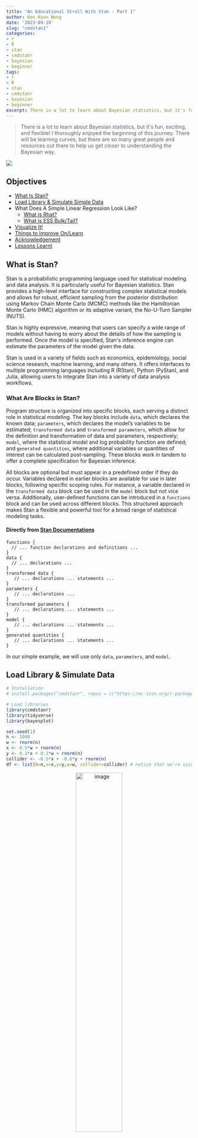 ```yaml
---
title: "An Educational Stroll With Stan - Part 1"
author: Ken Koon Wong
date: '2023-09-19'
slug: "cmdstan1"
categories: 
- r
- R
- stan
- cmdstanr
- bayesian
- beginner
tags: 
- r
- R
- stan
- cmdstanr
- bayesian
- beginner
excerpt: There is a lot to learn about Bayesian statistics, but it's fun, exciting, and flexible! I thoroughly enjoyed the beginning of this journey. There will be learning curves, but there are so many great people and resources out there to help us get closer to understanding the Bayesian way. 
---
```


> There is a lot to learn about Bayesian statistics, but it's fun, exciting, and flexible! I thoroughly enjoyed the beginning of this journey. There will be learning curves, but there are so many great people and resources out there to help us get closer to understanding the Bayesian way. 

![](feature.png)

## Objectives
- [What Is Stan?](#what-is-stan)
- [Load Library & Simulate Simple Data](#load-library--simulate-data)
- What Does A Simple Linear Regression Look Like?
  - [What is Rhat?](#what-is-rhat-)
  - [What is ESS Bulk/Tail?](#what-are-ess_bulk-and-ess_tail)
- [Visualize It!](#visualize-the-mcmc-chains-and-parameters)
- [Things to Improve On/Learn](#things-to-improve-on--learn)
- [Acknowledgement](#acknowledgement-)
- [Lessons Learnt](#lessons-learnt)

## What is Stan?
Stan is a probabilistic programming language used for statistical modeling and data analysis. It is particularly useful for Bayesian statistics. Stan provides a high-level interface for constructing complex statistical models and allows for robust, efficient sampling from the posterior distribution using Markov Chain Monte Carlo (MCMC) methods like the Hamiltonian Monte Carlo (HMC) algorithm or its adaptive variant, the No-U-Turn Sampler (NUTS).

Stan is highly expressive, meaning that users can specify a wide range of models without having to worry about the details of how the sampling is performed. Once the model is specified, Stan's inference engine can estimate the parameters of the model given the data.

Stan is used in a variety of fields such as economics, epidemiology, social science research, machine learning, and many others. It offers interfaces to multiple programming languages including R (RStan), Python (PyStan), and Julia, allowing users to integrate Stan into a variety of data analysis workflows.

### What Are Blocks in Stan?
Program structure is organized into specific blocks, each serving a distinct role in statistical modeling. The key blocks include `data`, which declares the known data; `parameters`, which declares the model’s variables to be estimated; `transformed data` and `transformed parameters`, which allow for the definition and transformation of data and parameters, respectively; `model`, where the statistical model and log probability function are defined; and `generated quantities`, where additional variables or quantities of interest can be calculated post-sampling. These blocks work in tandem to offer a complete specification for Bayesian inference.

All blocks are optional but must appear in a predefined order if they do occur. Variables declared in earlier blocks are available for use in later blocks, following specific scoping rules. For instance, a variable declared in the `transformed data` block can be used in the `model` block but not vice versa. Additionally, user-defined functions can be introduced in a `functions` block and can be used across different blocks. This structured approach makes Stan a flexible and powerful tool for a broad range of statistical modeling tasks.

#### Directly from [Stan Documentations](https://mc-stan.org/docs/2_18/reference-manual/overview-of-stans-program-blocks.html) 

```
functions {
  // ... function declarations and definitions ...
}
data {
  // ... declarations ...
}
transformed data {
   // ... declarations ... statements ...
}
parameters {
   // ... declarations ...
}
transformed parameters {
   // ... declarations ... statements ...
}
model {
   // ... declarations ... statements ...
}
generated quantities {
   // ... declarations ... statements ...
}
```

In our simple example, we will use only `data`, `parameters`, and `model`.

## Load Library & Simulate Data

```r
# Installation
# install.packages("cmdstanr", repos = c("https://mc-stan.org/r-packages/", getOption("repos")))

# Load libraries 
library(cmdstanr)
library(tidyverse)
library(bayesplot)

set.seed(1)
n <- 1000
w <- rnorm(n)
x <- 0.5*w + rnorm(n)
y <- 0.2*x + 0.3*w + rnorm(n)
collider <- -0.5*x + -0.6*y + rnorm(n)
df <- list(N=n,x=x,y=y,w=w, collider=collider) # notice that we're using list instead of tibble/dataframe
```

<p align="center">
  <img src="dag.png" alt="image" width="50%" height="auto">
  </p>

In this example, we will be using `cmdstanr`. 

With the above DAG, let's break down what exactly we want to estimate.    
`\begin{gather}
y \sim \text{normal}(\mu_y, \sigma_y) \\
\mu_y = a_y + b_{yx}.x + b_{yw}.w \\
collider \sim \text{normal}(\mu_{collider}, \sigma_{collider}) \\     
\mu_{collider} = a_{collider} + b_{collider\_x}.x + b_{collider\_w}.w
\end{gather}`

The parameters we want to estimate would be `\(a_y\)`, `\(b_{yx}\)`, `\(b_{yw}\)`, `\(a_{collider}\)`, `\(b_{collider\_x}\)`, `\(b_{collider\_w}\)`

#### Create A Stan Model:
```
data {
  // Declare data variable explicitly in stan model
  int<lower=0> N;
  vector[N] x;
  vector[N] y;
  vector[N] w;
  vector[N] collider;
}

parameters {
  // Declare parameters we want to estimate
  real a_y;
  real b_yx;
  real b_yw;
  real a_collider;
  real b_collider_x;
  real b_collider_y;
  real<lower=0> sigma_y;
  real<lower=0> sigma_collider;
  }
model {
  
  // Write out the model 
  y ~ normal(a_y + b_yx * x + b_yw * w, sigma_y); 
  collider ~ normal(a_collider + b_collider_x * x + b_collider_y * y, sigma_collider);
}

```
#### Run The Model in R and Analyze

```r
# Create model object
mod <- cmdstan_model("lr.stan")

# Fit model
fit <- mod$sample(data = df, 
                  iter_sampling = 2000, 
                  iter_warmup = 1000, # how many iter to discard up front
                  chains = 4, 
                  seed = 123, 
                  save_warmup =  T, # I saved this because I'm curious about the output
                  parallel_chains = 4)
```

After you run the above code, the mcmc process would look something like this:

<p align="center">
  <img src="mcmc.png" alt="image" width="60%" height="auto">
  </p>

#### Look At Summary 📊

```r
fit$summary()
```



![](summary.png)
Wow, the estimate coefficients are very close to the true coefficients! `b_yx` is 0.216 (true: 0.2), `b_yw` is 0.322 (true: 0.3), `b_collider_x` is -0.502 (true: -0.5), `b_collider_y` is -0.591 (true: -0.6). Pretty good! ✅    

But, what on earth are `Rhat`, `ess_bulk`, and `ess_tail` !?!?!?! 😱

## What is Rhat? 🧢
The R-hat value is a measure used to check if the simulation chains in a Bayesian analysis have "converged" or come together well. In simple terms, it helps you understand if your model has settled into a stable solution. If the R-hat value is larger than 1, that suggests that the chains have not mixed well, meaning the model might not be reliable. Ideally, you should aim for an R-hat value less than 1.05 to trust the model's results.       

R-hat, specifically, compares the variance within each chain to the variance between different chains. If the chains have converged to the target distribution, the within-chain and between-chain variances should be approximately the same, leading to an R-hat value close to 1.      

**In simple terms, R-hat checks if different simulation runs (chains) are producing similar results. If they are, this gives you more confidence that your model has converged to a good estimate.**    


#### What Does Convergence Mean? 🤔
In simple terms, "convergence" means that the model has settled down and is now giving consistent results. It means that it has found a stable solution and you can trust the answers it's giving you.

Imagine you're trying to find the average height of people in a city by asking random people on the street. At first, after asking just a few people, your average might be way off—maybe you happened to ask some unusually tall or short people. But as you ask more and more people, your average will settle down to a more accurate and consistent number. When that happens, you've "converged" on an answer.

In MCMC, it's a bit like that. The model starts with a guess and then improves it little by little. "Convergence" means the model has stopped guessing and is now consistently giving the same answer.

This is a great [youtube link](https://www.youtube.com/watch?v=0FdMZwIbJ_4) on the topic "Have I converged?"

## What are ESS_bulk and ESS_tail?
The `ess_bulk` function helps you understand how well you've sampled the "middle" or "main part" of a distribution. In other words, it tells you how reliable your estimates are for the average and middle values of the data you're studying. It does this by calculating a number called the Bulk Effective Sample Size (bulk-ESS).

The `ess_tail` function focuses on the "edges" or "tails" of the distribution. It calculates a number known as the Tail Effective Sample Size (tail-ESS). This number helps you understand how reliable your estimates are for the more extreme values and the spread of the data.

For both of these calculations, it's generally a good idea to have a result of at least 100 per Markov Chain to feel confident that your estimates are reliable.

**So, in simpler terms, `ess_bulk` tells you how good your sampling is for the main part of your data, and `ess_tail` tells you how good your sampling is for the extreme parts. And you want both of these numbers to be at least 100 to make sure your results can be trusted.**

## Visualize The MCMC Chains and Parameters

```r
mcmc <- fit$draws(inc_warmup = T)

mcmc_df <- as.data.frame(mcmc) |>
  mutate(iter = row_number()) |>
  pivot_longer(cols = c(`1.lp__`:`4.sigma_collider`), names_to = "variable", values_to = "value") |>
  separate(col = "variable", into = c("chain","variable"), sep = "\\.") 

mcmc_df |>
  ggplot(aes(x=iter,y=value,color=chain)) +
  geom_line(alpha=0.5) +
  facet_wrap(.~variable, scales = "free") +
  theme_minimal()
```

<img src="{{< blogdown/postref >}}index_files/figure-html/unnamed-chunk-5-1.png" width="672" />

Notice that the iter is 3000 instead of 2000? That is because we included the warm up. Did you see how wide the parameters were the first few iterations and then they converge quite quickly, probably after 10 iterations. It's hard to see that with the plot above. Let's zoom in and filter out iters less than 25.

#### Zooming In Iterations < 25 🔍

```r
mcmc_df |>
  filter(iter <= 25) |>
  ggplot(aes(x=iter,y=value,color=chain)) +
  geom_line(alpha=0.5) +
  facet_wrap(.~variable, scales = "free") +
  theme_minimal()
```

<img src="{{< blogdown/postref >}}index_files/figure-html/unnamed-chunk-6-1.png" width="672" />

That's pretty cool! The convergence occurred by iter 15! 

#### Less Code to Visualize via Bayesplot

```r
bayesplot::mcmc_trace(fit$draws(inc_warmup = T))
```

<img src="{{< blogdown/postref >}}index_files/figure-html/unnamed-chunk-7-1.png" width="672" />

🤣 Much prettier than mine! 

#### Esimates and Its 95% Credible Interval

```r
mcmc_df |>
  group_by(variable) |>
  filter(variable != "lp__") |>
  summarize(mean = mean(value),
            lower = quantile(value, 0.025),
            upper = quantile(value, 0.975)) |>
  ggplot(aes(x=variable,y=mean,ymin=lower,ymax=upper)) +
  geom_point() +
  geom_linerange() +
  geom_hline(yintercept = 0, color = "red", alpha = 0.2) +
  coord_flip() +
  theme_minimal()
```

<img src="{{< blogdown/postref >}}index_files/figure-html/unnamed-chunk-8-1.png" width="672" />


## Things to Improve on / Learn
- Take a closer look on Rhat, ESS, and LP might be helpful diagnostics. Perhaps attempting to calculate all of these from scratch might lead to better understanding. I found an intersting article that explains [lp__](https://www.jax.org/news-and-insights/jax-blog/2015/october/lp-in-stan-output)
- Looking at Logistic Regression next
- Applying Prior
- Then go back to the very question I have, how to apply this if I know the prior, sensitivity and specificty of a test. How to use Stan to calculate posterior.
- Explore the other Stan blocks (e.g., data generation, function etc.)
- Get a little more familiar with parameters and hyperparameters. A good tip is to read from bottom up, equation -> parameter -> hyperparameter.  



## Acknowledgement 🙏
A big thank-you to Alec Wong for helping me understand the basics of Bayesian statistics and MCMC. This guy is truly a genius! He has the ability to explain things clearly, even at my beginner level, which is quite impressive. Another person I'd like to thank is Jose Cañadas. If it weren't for his inspirational comments about using 'full luxury Bayes' on one of my blog posts, I might not have revisited Bayesian statistics so quickly. Now, I understand some of the code he was trying to use with the `rethinking` package. Last but not least, I want to acknowledge LLM for being my personal tutor!


## Lessons Learnt
- Learnt how to estimate LR coefficient with `cmdstanr`
- Learnt how to write out data, parameter, and model blocks in Stan
- Learnt about Rhat (wants it close to 1 and <1.05), ESS (>100), MCMC chains
- Learnt how to extract the posterior and visualize them

<br>

If you like this article:
  - please feel free to send me a [comment or visit my other blogs](https://www.kenkoonwong.com/blog/)
- please feel free to follow me on [twitter](https://twitter.com/kenkoonwong/), [GitHub](https://github.com/kenkoonwong/) or [Mastodon](https://med-mastodon.com/@kenkoonwong)
- if you would like collaborate please feel free to [contact me](https://www.kenkoonwong.com/contact/)
